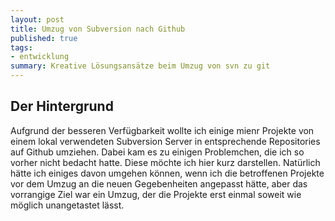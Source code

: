 ```yaml
---
layout: post
title: Umzug von Subversion nach Github
published: true
tags:
- entwicklung
summary: Kreative Lösungsansätze beim Umzug von svn zu git
---
```


## Der Hintergrund
Aufgrund der besseren Verfügbarkeit wollte ich einige mienr Projekte von einem lokal verwendeten Subversion Server in entsprechende Repositories auf Github umziehen. Dabei kam es zu einigen Problemchen, die ich so vorher nicht bedacht hatte. Diese möchte ich hier kurz darstellen. Natürlich hätte ich einiges davon umgehen können, wenn ich die betroffenen Projekte vor dem Umzug an die neuen Gegebenheiten angepasst hätte, aber das vorrangige Ziel war ein Umzug, der die Projekte erst einmal  soweit wie möglich unangetastet lässt.  
